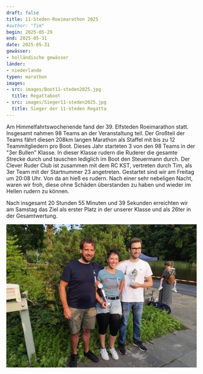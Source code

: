 ```yaml
---
draft: false
title: 11-Steden-Roeimarathon 2025
#author: "Tim"
begin: 2025-05-29
end: 2025-05-31
date: 2025-05-31
gewässer:
- holländische gewässer
länder:
- niederlande
typen: marathon
images:
- src: images/Boot11-steden2025.jpg
  title: Regattaboot
- src: images/Sieger11-steden2025.jpg
  title: Sieger der 11-steden Regatta
---
```


Am Himmelfahrtswochenende fand der 39. Elfsteden Roeimarathon statt. Insgesamt nahmen 98 Teams an der Veranstaltung teil.
Der Großteil der Teams fährt diesen 208km langen Marathon als Staffel mit bis zu 12 Teammitgliedern pro Boot.
Dieses Jahr starteten 3 von den 98 Teams in der "3er Bullen" Klasse. In dieser Klasse rudern die Ruderer die gesamte Strecke durch und tauschen lediglich im Boot den Steuermann durch. 
Der Clever Ruder Club ist zusammen mit dem RC KST, vertreten durch Tim, als 3er Team mit der Startnummer 23 angetreten. 
Gestartet sind wir am Freitag um 20:08 Uhr. Von da an hieß es rudern. Nach einer sehr nebeligen Nacht, waren wir froh, diese ohne Schäden überstanden zu haben und wieder im Hellen rudern zu können. 

Nach insgesamt 20 Stunden 55 Minuten und 39 Sekunden erreichten wir am Samstag das Ziel als erster Platz in der unserer Klasse und als 26ter in der Gesamtwertung.

![Sieger](images/Sieger11-steden2025.jpg)
